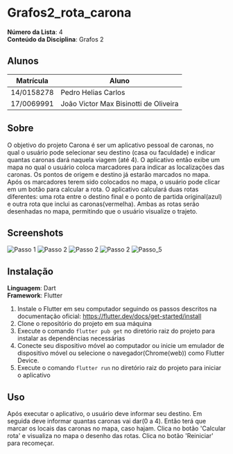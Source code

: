 # Grafos2_rota_carona

**Número da Lista**: 4<br>
**Conteúdo da Disciplina**: Grafos 2<br>

## Alunos
|Matrícula | Aluno |
| -- | -- |
| 14/0158278  |  Pedro Helias Carlos |
| 17/0069991	 |  João Victor Max Bisinotti de Oliveira |

## Sobre

O objetivo do projeto Carona é ser um aplicativo pessoal de caronas, no qual o usuário pode selecionar seu destino (casa ou faculdade) e indicar quantas caronas dará naquela viagem (até 4). O aplicativo então exibe um mapa no qual o usuário  coloca marcadores para indicar as localizações das caronas. Os pontos de origem e destino já estarão marcados no mapa.
Após os marcadores terem sido colocados no mapa, o usuário pode clicar em um botão para calcular a rota. O aplicativo calculará duas rotas diferentes: uma rota entre o destino final e o ponto de partida original(azul) e outra rota que inclui as caronas(vermelha). Ambas as rotas serão desenhadas no mapa, permitindo que o usuário visualize o trajeto.

## Screenshots
![Passo 1](./app_images/image1.png)
![Passo 2](./app_images/image2.png)
![Passo 2](./app_images/image3.png)
![Passo 2](./app_images/image4.png)
![Passo_5](./app_images/image5.png)


## Instalação
**Linguagem**: Dart<br>
**Framework**: Flutter<br>

1. Instale o Flutter em seu computador seguindo os passos descritos na documentação oficial: https://flutter.dev/docs/get-started/install
2. Clone o repositório do projeto em sua máquina
3. Execute o comando `flutter pub get` no diretório raiz do projeto para instalar as dependências necessárias
4. Conecte seu dispositivo móvel ao computador ou inicie um emulador de dispositivo móvel ou selecione o navegador(Chrome(web)) como Flutter Device.
5. Execute o comando `flutter run` no diretório raiz do projeto para iniciar o aplicativo
## Uso
Após executar o aplicativo, o usuário deve informar seu destino.
Em seguida deve informar quantas caronas vai dar(0 a 4). 
Então terá que marcar os locais das caronas no mapa, caso hajam.
Clica no botão 'Calcular rota' e visualiza no mapa o desenho das rotas.
Clica no botão 'Reiniciar' para recomeçar.




